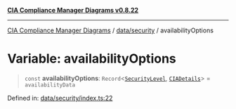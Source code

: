 [**CIA Compliance Manager Diagrams v0.8.22**](../../../README.md)

***

[CIA Compliance Manager Diagrams](../../../modules.md) / [data/security](../README.md) / availabilityOptions

# Variable: availabilityOptions

> `const` **availabilityOptions**: `Record`\<[`SecurityLevel`](../../../types/cia/type-aliases/SecurityLevel.md), [`CIADetails`](../../../types/interfaces/CIADetails.md)\> = `availabilityData`

Defined in: [data/security/index.ts:22](https://github.com/Hack23/cia-compliance-manager/blob/5eebba14bef5523072dd8c486c1cd0c7c18766fc/src/data/security/index.ts#L22)
